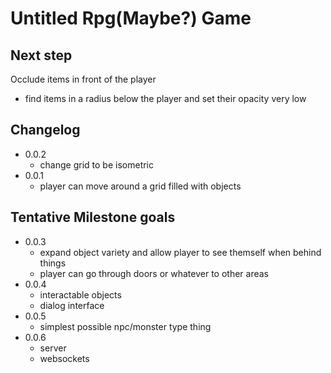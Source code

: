Untitled Rpg(Maybe?) Game
=========================

Next step
---------
Occlude items in front of the player
- find items in a radius below the player and set their opacity very low

Changelog
---------
- 0.0.2
  - change grid to be isometric
- 0.0.1
  - player can move around a grid filled with objects


Tentative Milestone goals
-------------------------
- 0.0.3
  - expand object variety and allow player to see themself when behind things
  - player can go through doors or whatever to other areas
- 0.0.4
  - interactable objects
  - dialog interface
- 0.0.5
  - simplest possible npc/monster type thing
- 0.0.6 
  - server
  - websockets

